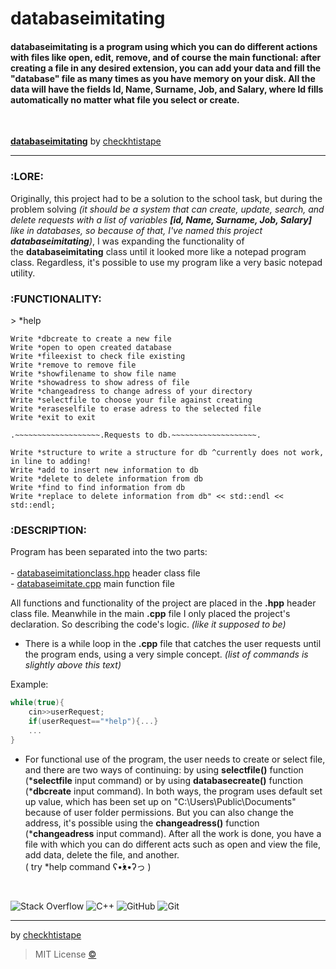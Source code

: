 # databaseimitating
<h4>databaseimitating is a program using which you can do different actions with files like open, edit, remove, and of course the main functional: after creating a file in any desired extension, you can add your data and fill the "database" file as many times as you have memory on your disk. All the data will have the fields Id, Name, Surname, Job, and Salary, where Id fills automatically no matter what file you select or create. </h4>

<br>

[**databaseimitating**](https://github.com/checkthistape/databaseimitating) by [checkhtistape](https://github.com/checkthistape)
_______________________________
<h3>:LORE:</h3>

Originally, this project had to be a solution to the school task,
but during the problem solving _*(it should be a system that can
create, update, search, and delete requests with a list of variables
**[id, Name, Surname, Job, Salary]** like in databases, so because of that,
I've named this project **databaseimitating**)*_, I was expanding the functionality
of the **databaseimitating** class until it looked more like a notepad program class.
Regardless, it's possible to use my program like a very basic notepad utility.

<h3>:FUNCTIONALITY:</h3>

\> *help

	Write *dbcreate to create a new file
	Write *open to open created database
	Write *fileexist to check file existing
	Write *remove to remove file
	Write *showfilename to show file name
	Write *showadress to show adress of file
	Write *changeadress to change adress of your directory
	Write *selectfile to choose your file against creating
	Write *eraseselfile to erase adress to the selected file
	Write *exit to exit
	
	.~~~~~~~~~~~~~~~~~~~.Requests to db.~~~~~~~~~~~~~~~~~~~.
	
	Write *structure to write a structure for db ^currently does not work, in line to adding!
	Write *add to insert new information to db
	Write *delete to delete information from db
	Write *find to find information from db
	Write *replace to delete information from db" << std::endl << std::endl;

<h3>:DESCRIPTION:</h3>

Program has been separated into the two parts:<br>
<br> - [databaseimitationclass.hpp](https://github.com/checkthistape/databaseimitating/blob/main/headers/databaseimitationclass.hpp) header class file
<br> - [databaseimitate.cpp](https://github.com/checkthistape/databaseimitating/blob/main/databaseimitate.cpp) main function file

All functions and functionality of the project are placed
in the **.hpp** header class file. Meanwhile in the main **.cpp** file
I only placed the project's declaration. So describing the code's
logic. *(like it supposed to be)*

- There is a while loop in the **.cpp** file that catches the
user requests until the program ends, using a very simple concept. 
*(list of commands is slightly above this text)*

Example:
```c++
while(true){
	cin>>userRequest;
	if(userRequest=="*help"){...}
	...
} 
```

- For functional use of the program, the user needs to create or select
file, and there are two ways of continuing: by using **selectfile()**
function (***selectfile** input command) or by using **databasecreate()**
function (***dbcreate** input command). In both ways, the program uses
default set up value, which has been set up on "C:\Users\Public\Documents\"
because of user folder permissions. But you can also change the address,
it's possible using the **changeadress()** function (***changeadress** input command).
After all the work is done, you have a file with which you can do different acts
such as open and view the file, add data, delete the file, and another.<br>
( try *help command ʕ•́ᴥ•̀ʔっ )
<br>

![Stack Overflow](https://img.shields.io/badge/-Stackoverflow-FE7A16?style=for-the-badge&logo=stack-overflow&logoColor=white)
![C++](https://img.shields.io/badge/c++-%2300599C.svg?style=for-the-badge&logo=c%2B%2B&logoColor=white)
![GitHub](https://img.shields.io/badge/github-%23121011.svg?style=for-the-badge&logo=github&logoColor=white)
![Git](https://img.shields.io/badge/git-%23F05033.svg?style=for-the-badge&logo=git&logoColor=white)
_______________________________

by [checkhtistape](https://github.com/checkthistape)
>MIT License [©](https://github.com/checkthistape/databaseimitating/blob/main/LICENSE) 
